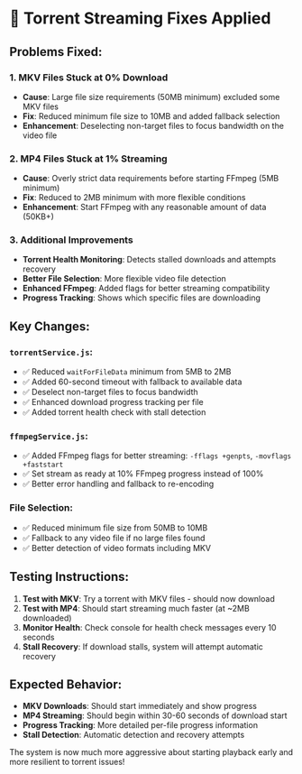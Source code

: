 # 🚀 Torrent Streaming Fixes Applied

## Problems Fixed:

### 1. **MKV Files Stuck at 0% Download**
- **Cause**: Large file size requirements (50MB minimum) excluded some MKV files
- **Fix**: Reduced minimum file size to 10MB and added fallback selection
- **Enhancement**: Deselecting non-target files to focus bandwidth on the video file

### 2. **MP4 Files Stuck at 1% Streaming**
- **Cause**: Overly strict data requirements before starting FFmpeg (5MB minimum)
- **Fix**: Reduced to 2MB minimum with more flexible conditions
- **Enhancement**: Start FFmpeg with any reasonable amount of data (50KB+)

### 3. **Additional Improvements**
- **Torrent Health Monitoring**: Detects stalled downloads and attempts recovery
- **Better File Selection**: More flexible video file detection
- **Enhanced FFmpeg**: Added flags for better streaming compatibility
- **Progress Tracking**: Shows which specific files are downloading

## Key Changes:

### `torrentService.js`:
- ✅ Reduced `waitForFileData` minimum from 5MB to 2MB
- ✅ Added 60-second timeout with fallback to available data
- ✅ Deselect non-target files to focus bandwidth
- ✅ Enhanced download progress tracking per file
- ✅ Added torrent health check with stall detection

### `ffmpegService.js`:
- ✅ Added FFmpeg flags for better streaming: `-fflags +genpts`, `-movflags +faststart`
- ✅ Set stream as ready at 10% FFmpeg progress instead of 100%
- ✅ Better error handling and fallback to re-encoding

### File Selection:
- ✅ Reduced minimum file size from 50MB to 10MB
- ✅ Fallback to any video file if no large files found
- ✅ Better detection of video formats including MKV

## Testing Instructions:

1. **Test with MKV**: Try a torrent with MKV files - should now download
2. **Test with MP4**: Should start streaming much faster (at ~2MB downloaded)
3. **Monitor Health**: Check console for health check messages every 10 seconds
4. **Stall Recovery**: If download stalls, system will attempt automatic recovery

## Expected Behavior:
- **MKV Downloads**: Should start immediately and show progress
- **MP4 Streaming**: Should begin within 30-60 seconds of download start  
- **Progress Tracking**: More detailed per-file progress information
- **Stall Detection**: Automatic detection and recovery attempts

The system is now much more aggressive about starting playback early and more resilient to torrent issues!
